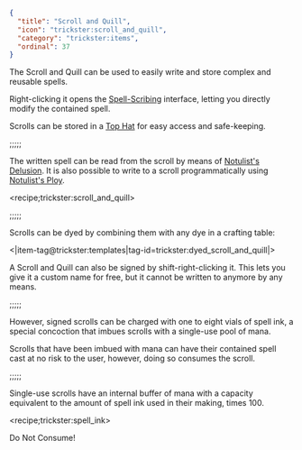 ```json
{
  "title": "Scroll and Quill",
  "icon": "trickster:scroll_and_quill",
  "category": "trickster:items",
  "ordinal": 37
}
```

The Scroll and Quill can be used to easily write and store complex and reusable spells.


Right-clicking it opens the [Spell-Scribing](^trickster:editing) interface, letting you directly modify the contained spell.


Scrolls can be stored in a [Top Hat](^trickster:items/top_hat) for easy access and safe-keeping.

;;;;;

The written spell can be read from the scroll by means of [Notulist's Delusion](^trickster:tricks/basic#3). 
It is also possible to write to a scroll programmatically using [Notulist's Ploy](^trickster:tricks/basic#4).

<recipe;trickster:scroll_and_quill>

;;;;;

Scrolls can be dyed by combining them with any dye in a crafting table:

<|item-tag@trickster:templates|tag-id=trickster:dyed_scroll_and_quill|>

A Scroll and Quill can also be signed by shift-right-clicking it.
This lets you give it a custom name for free, but it cannot be written to anymore by any means.

;;;;;

However, signed scrolls can be charged with one to eight vials of spell ink, 
a special concoction that imbues scrolls with a single-use pool of mana.


Scrolls that have been imbued with mana can have their contained spell cast at no risk to the user, 
however, doing so consumes the scroll. 

;;;;;

Single-use scrolls have an internal buffer of mana with a capacity equivalent to the amount of spell ink used in their making, times 100.

<recipe;trickster:spell_ink>

Do Not Consume!
